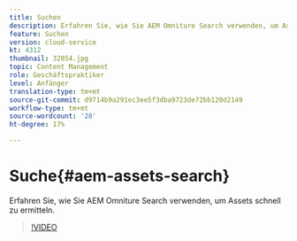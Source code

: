 ```yaml
---
title: Suchen
description: Erfahren Sie, wie Sie AEM Omniture Search verwenden, um Assets schnell zu ermitteln.
feature: Suchen
version: cloud-service
kt: 4312
thumbnail: 32054.jpg
topic: Content Management
role: Geschäftspraktiker
level: Anfänger
translation-type: tm+mt
source-git-commit: d9714b9a291ec3ee5f3dba9723de72bb120d2149
workflow-type: tm+mt
source-wordcount: '28'
ht-degree: 17%

---
```



# Suche{#aem-assets-search}

Erfahren Sie, wie Sie AEM Omniture Search verwenden, um Assets schnell zu ermitteln.

>[!VIDEO](https://video.tv.adobe.com/v/32054/?quality=12&learn=on&hidetitle=true)